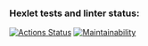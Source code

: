 ### Hexlet tests and linter status:
[![Actions Status](https://github.com/roaddust2/python-project-lvl1/workflows/hexlet-check/badge.svg)](https://github.com/roaddust2/python-project-lvl1/actions)
[![Maintainability](https://api.codeclimate.com/v1/badges/a99a88d28ad37a79dbf6/maintainability)](https://codeclimate.com/github/codeclimate/codeclimate/maintainability)
